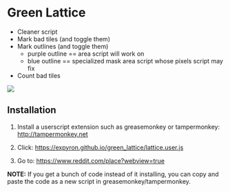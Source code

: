 Green Lattice
=============

- Cleaner script
- Mark bad tiles (and toggle them)
- Mark outlines (and toggle them)
    + purple outline == area script will work on
    + blue outline == specialized mask area script whose pixels script may fix
- Count bad tiles

![](http://i.imgur.com/JAkLF2R.png)


## Installation

1. Install a userscript extension such as greasemonkey or tampermonkey: http://tampermonkey.net

2. Click: https://expyron.github.io/green_lattice/lattice.user.js

3. Go to: https://www.reddit.com/place?webview=true

**NOTE:** If you get a bunch of code instead of it installing, you can copy and paste the code as a new script in greasemonkey/tampermonkey.

